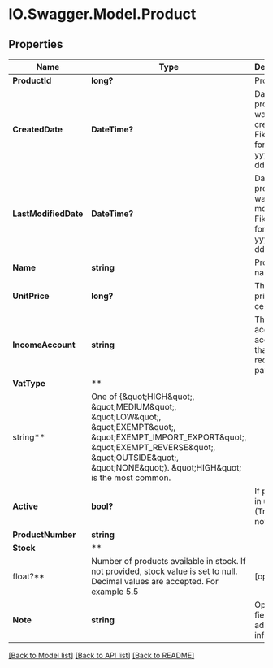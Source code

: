 # IO.Swagger.Model.Product

## Properties

 Name                 | Type                                                                                                                                                                                                                                            | Description                                                      | Notes
----------------------|-------------------------------------------------------------------------------------------------------------------------------------------------------------------------------------------------------------------------------------------------|------------------------------------------------------------------|-------------------
 **ProductId**        | **long?**                                                                                                                                                                                                                                       | Product Id.                                                      | [optional]
 **CreatedDate**      | **DateTime?**                                                                                                                                                                                                                                   | Date that product was created in Fiken, format yyyy-mm-dd        | [optional]
 **LastModifiedDate** | **DateTime?**                                                                                                                                                                                                                                   | Date that product was last modified in Fiken, format yyyy-mm-dd. | [optional]
 **Name**             | **string**                                                                                                                                                                                                                                      | Product name.                                                    |
 **UnitPrice**        | **long?**                                                                                                                                                                                                                                       | The net unit price in cents.                                     | [optional]
 **IncomeAccount**    | **string**                                                                                                                                                                                                                                      | The accounting account that will receive the payment.            | [optional]
 **VatType**          | **
 string**             | One of {\&quot;HIGH\&quot;, \&quot;MEDIUM\&quot;, \&quot;LOW\&quot;, \&quot;EXEMPT\&quot;, \&quot;EXEMPT_IMPORT_EXPORT\&quot;, \&quot;EXEMPT_REVERSE\&quot;, \&quot;OUTSIDE\&quot;, \&quot;NONE\&quot;}. \&quot;HIGH\&quot; is the most common. |
 **Active**           | **bool?**                                                                                                                                                                                                                                       | If product is in use (True) or not (False).                      | [default to true]
 **ProductNumber**    | **string**                                                                                                                                                                                                                                      |                                                                  | [optional]
 **Stock**            | **
 float?**             | Number of products available in stock. If not provided, stock value is set to null. Decimal values are accepted. For example 5.5                                                                                                                | [optional]
 **Note**             | **string**                                                                                                                                                                                                                                      | Optional field for additional information.                       | [optional]

[[Back to Model list]](../README.md#documentation-for-models) [[Back to API list]](../README.md#documentation-for-api-endpoints) [[Back to README]](../README.md)

